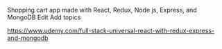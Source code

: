 Shopping cart app made with React, Redux, Node js, Express, and MongoDB Edit
Add topics

https://www.udemy.com/full-stack-universal-react-with-redux-express-and-mongodb
